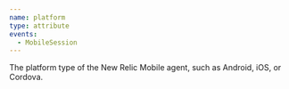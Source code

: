```yaml
---
name: platform
type: attribute
events:
  - MobileSession
---
```


The platform type of the New Relic Mobile agent, such as Android, iOS, or Cordova.